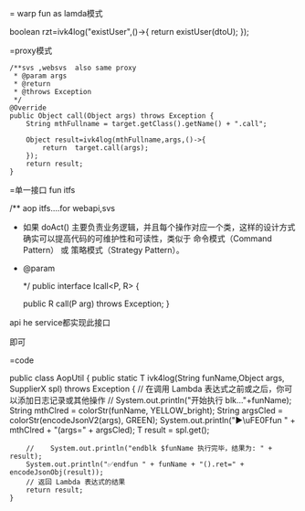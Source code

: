 
= warp fun as lamda模式


boolean rzt=ivk4log("existUser",()->{
return  existUser(dtoU);
});

=proxy模式



    /**svs ,websvs  also same proxy
     * @param args
     * @return
     * @throws Exception
     */
    @Override
    public Object call(Object args) throws Exception {
        String mthFullname = target.getClass().getName() + ".call";

        Object result=ivk4log(mthFullname,args,()->{
            return  target.call(args);
        });
        return result;
    }

=单一接口  fun itfs

/**  aop itfs....for webapi,svs
* 如果 doAct() 主要负责业务逻辑，并且每个操作对应一个类，这样的设计方式确实可以提高代码的可维护性和可读性，类似于 命令模式（Command Pattern） 或 策略模式（Strategy Pattern）。
* @param <P>
  */
  public interface Icall<P, R> {

  public R call(P arg) throws Exception;
  }

api he service都实现此接口

即可

=code


public class AopUtil {
public static <T> T ivk4log(String funName,Object args, SupplierX<T> spl) throws Exception {
// 在调用 Lambda 表达式之前或之后，你可以添加日志记录或其他操作
//   System.out.println("开始执行 blk..."+funName);
String mthClred = colorStr(funName, YELLOW_bright);
String argsCled = colorStr(encodeJsonV2(args), GREEN);
System.out.println("▶\uFE0Ffun " + mthClred + "(args=" + argsCled);
T result = spl.get();

        //    System.out.println("endblk $funName 执行完毕，结果为: " + result);
        System.out.println("✅endfun " + funName + "().ret=" + encodeJsonObj(result));
        // 返回 Lambda 表达式的结果
        return result;
    }